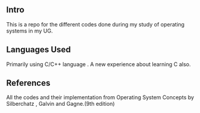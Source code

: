 ## Intro
This is a repo for the different codes done during my study of operating systems in my UG.

## Languages Used
Primarily using C/C++ language . A new experience about learning C also.

## References
All the codes and their implementation from Operating System Concepts by Silberchatz , Galvin and Gagne.(9th edition)




